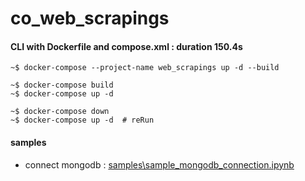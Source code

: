 # co_web_scrapings
#### CLI with Dockerfile and compose.xml : duration 150.4s
```
~$ docker-compose --project-name web_scrapings up -d --build 

~$ docker-compose build
~$ docker-compose up -d

~$ docker-compose down
~$ docker-compose up -d  # reRun
```
#### samples
- connect mongodb : [samples\sample_mongodb_connection.ipynb](./samples/sample_mongodb_connection.ipynb)
